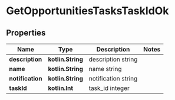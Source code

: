 
# GetOpportunitiesTasksTaskIdOk

## Properties
Name | Type | Description | Notes
------------ | ------------- | ------------- | -------------
**description** | **kotlin.String** | description string | 
**name** | **kotlin.String** | name string | 
**notification** | **kotlin.String** | notification string | 
**taskId** | **kotlin.Int** | task_id integer | 



